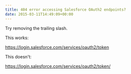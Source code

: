 ```yaml
---
title: 404 error accessing Salesforce OAuth2 endpoints?
date: 2015-03-11T14:49:09+00:00
---
```

Try removing the trailing slash.

This works:

<https://login.salesforce.com/services/oauth2/token>

This doesn't:

<https://login.salesforce.com/services/oauth2/token/>